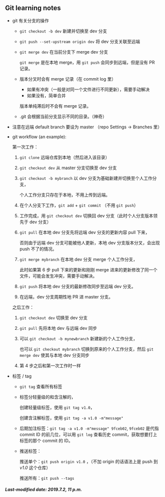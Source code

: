 ## Git learning notes

+ git 有关分支的操作

  + `git checkout -b dev` 新建并切换至 dev 分支

  + `git push --set-upstream origin dev` 将 dev 分支关联至远端

  + `git merge dev` 在当前分支下 merge dev 分支

    `git merge` 是在本地 merge，用 `git push` 会同步到远端，但是没有 PR 记录。

  + 版本分叉时会有 merge 记录（在 commit log 里）

    + 如果有冲突（一般是对同一个文件进行不同更新），需要手动解决
    + 如果没有，简单合并

    版本单纯滞后时不会有 merge 记录。

  + .git 会根据当前分支显示不同的目录。（神奇）

+ 注意在远端 default branch 要设为 master （repo Settings -> Branches 里）

+ git workflow (an example):

  第一次工作：

  1. `git clone` 远端仓库到本地（然后进入该目录）

  2. `git checkout dev` 从 master 分支切换至 dev 分支

  3. `git checkout -b mybranch` 以 dev 分支为基础新建并切换至个人工作分支，

     个人工作分支只存在于本地，不用上传到远端。

  4. 在个人分支下工作，`git add` + `git commit` （不用 `git push`）

  5. 工作完成，用 `git checkout dev` 切换回 dev 分支（此时个人分支版本领先于 dev 分支）

  6. `git pull` 在本地 dev 分支先将远端 dev 分支的更新内容 pull 下来，

     否则由于远端 dev 分支可能被他人更新，本地 dev 分支版本分叉，会出现 push 不了的情况。

  7. `git merge mybranch` 在本地 dev 分支 merge 个人工作分支，

     此时如果第 6 步 pull 下来的更新和刚刚 merge 进来的更新修改了同一个文件，可能会发生冲突，需要手动解决。

  8. `git push` 将本地 dev 分支的最新修改同步至远端 dev 分支。

  9. 在远端，dev 分支周期性地 PR 进 master 分支。

  之后工作：

  1. `git checkout dev` 切换至 dev 分支

  2. `git pull` 先将本地 dev 与远端 dev 同步

  3. 可以 `git checkout -b mynewbranch` 新建新的个人工作分支，

     也可以 `git checkout mybranch` 切换到原来的个人工作分支，然后 `git merge dev` 使其与本地 dev 分支同步

  4. 第 4 步之后和第一次工作时一样

+ 标签 / tag

  + `git tag` 查看所有标签

  + 标签分轻量级的和含注解的，

    创建轻量级标签，使用 `git tag v1.0`，

    创建含注解标签，使用 `git tag -a v1.0 -m"message"`

  + 后期加注标签：`git tag -a v1.0 -m"message" 9fceb02`, `9fceb02` 是代指 commit ID 的前几位，可以用 `git log` 查看历史 commit，获取想要打上标签的那个 commit 的 ID。

  + 推送标签：

    推送单个：`git push origin v1.0` ，（不加 origin 的话语法上是 push 到 *v1.0* 这个仓库）

    推送所有：`git push --tags `

##### Last-modified date: 2019.7.2, 11 p.m.

